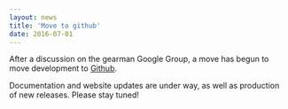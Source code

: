 ```yaml
---
layout: news
title: 'Move to github'
date: 2016-07-01
---
```


After a discussion on the gearman Google Group, a move has begun to move
development to [Github](https://github.com/gearman/gearmand).

Documentation and website updates are under way, as well as production
of new releases. Please stay tuned!
